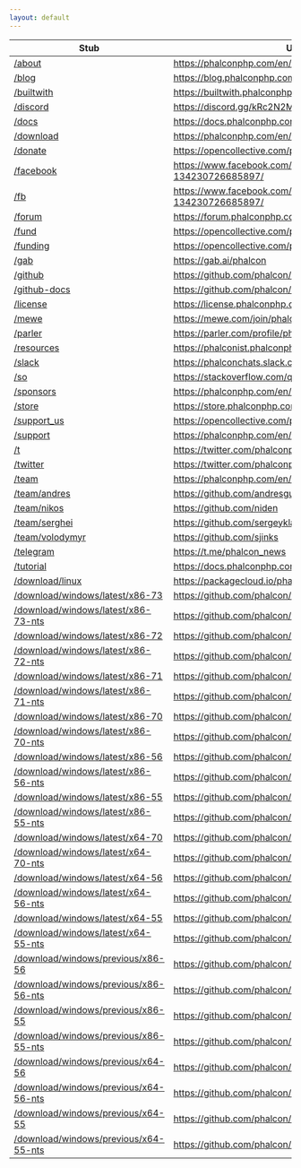 ```yaml
---
layout: default
---
```

| Stub                                                                                             | URL                                                         |
|--------------------------------------------------------------------------------------------------|-------------------------------------------------------------|
| [/about](https://phalconphp.com/en/about)                                                        | https://phalconphp.com/en/about                             |
| [/blog](https://blog.phalconphp.com)                                                             | https://blog.phalconphp.com                                 |
| [/builtwith](https://builtwith.phalconphp.com)                                                   | https://builtwith.phalconphp.com                            |
| [/discord](https://discord.gg/kRc2N2M)                                                           | https://discord.gg/kRc2N2M                                  |
| [/docs](https://docs.phalconphp.com)                                                             | https://docs.phalconphp.com                                 |
| [/download](https://phalconphp.com/en/download)                                                  | https://phalconphp.com/en/download                          |
| [/donate](https://opencollective.com/phalcon)                                                    | https://opencollective.com/phalcon                          |
| [/facebook](https://www.facebook.com/Phalcon-Framework-134230726685897/)                         | https://www.facebook.com/Phalcon-Framework-134230726685897/ |   
| [/fb](https://www.facebook.com/Phalcon-Framework-134230726685897/)                               | https://www.facebook.com/Phalcon-Framework-134230726685897/ |   
| [/forum](https://forum.phalconphp.com)                                                           | https://forum.phalconphp.com                                |
| [/fund](https://opencollective.com/phalcon)                                                      | https://opencollective.com/phalcon                          |
| [/funding](https://opencollective.com/phalcon)                                                   | https://opencollective.com/phalcon                          |
| [/gab](https://gab.ai/phalcon)                                                                   | https://gab.ai/phalcon                                      |
| [/github](https://github.com/phalcon/cphalcon)                                                   | https://github.com/phalcon/cphalcon                         |
| [/github-docs](https://github.com/phalcon/docs)                                                  | https://github.com/phalcon/docs                             |
| [/license](https://license.phalconphp.com)                                                       | https://license.phalconphp.com                              |
| [/mewe](https://mewe.com/join/phalcon)                                                           | https://mewe.com/join/phalcon                               |
| [/parler](https://parler.com/profile/phalcon)                                                    | https://parler.com/profile/phalcon                          |
| [/resources](https://phalconist.phalconphp.com)                                                  | https://phalconist.phalconphp.com                           |
| [/slack](https://phalconchats.slack.com)                                                         | https://phalconchats.slack.com                              |
| [/so](https://stackoverflow.com/questions/tagged/phalcon)                                        | https://stackoverflow.com/questions/tagged/phalcon          |
| [/sponsors](https://phalconphp.com/en/sponsors)                                                  | https://phalconphp.com/en/sponsors                          |
| [/store](https://store.phalconphp.com)                                                           | https://store.phalconphp.com                                |
| [/support_us](https://opencollective.com/phalcon)                                                | https://opencollective.com/phalcon                          |
| [/support](https://phalconphp.com/en/support)                                                    | https://phalconphp.com/en/support                           |
| [/t](https://twitter.com/phalconphp)                                                             | https://twitter.com/phalconphp                              |
| [/twitter](https://twitter.com/phalconphp)                                                       | https://twitter.com/phalconphp                              |
| [/team](https://phalconphp.com/en/team)                                                          | https://phalconphp.com/en/team                              |
| [/team/andres](https://github.com/andresgutierrez)                                               | https://github.com/andresgutierrez                          |
| [/team/nikos](https://github.com/niden)                                                          | https://github.com/niden                                    |
| [/team/serghei](https://github.com/sergeyklay)                                                   | https://github.com/sergeyklay                               |
| [/team/volodymyr](https://github.com/sjinks)                                                     | https://github.com/sjinks                                   |
| [/telegram](https://t.me/phalcon_news)                                                           | https://t.me/phalcon_news   
| [/tutorial](https://docs.phalconphp.com/latest/en/tutorial)                                      | https://docs.phalconphp.com/latest/en/tutorial              |
| [/download/linux](https://packagecloud.io/phalcon/stable)                                        | https://packagecloud.io/phalcon/stable                      |
| [/download/windows/latest/x86-73](https://github.com/phalcon/cphalcon/releases/latest)           | https://github.com/phalcon/cphalcon/releases/latest         |
| [/download/windows/latest/x86-73-nts](https://github.com/phalcon/cphalcon/releases/latest)       | https://github.com/phalcon/cphalcon/releases/latest         |
| [/download/windows/latest/x86-72](https://github.com/phalcon/cphalcon/releases/latest)           | https://github.com/phalcon/cphalcon/releases/latest         |
| [/download/windows/latest/x86-72-nts](https://github.com/phalcon/cphalcon/releases/latest)       | https://github.com/phalcon/cphalcon/releases/latest         |
| [/download/windows/latest/x86-71](https://github.com/phalcon/cphalcon/releases/latest)           | https://github.com/phalcon/cphalcon/releases/latest         |
| [/download/windows/latest/x86-71-nts](https://github.com/phalcon/cphalcon/releases/latest)       | https://github.com/phalcon/cphalcon/releases/latest         |
| [/download/windows/latest/x86-70](https://github.com/phalcon/cphalcon/releases/latest)           | https://github.com/phalcon/cphalcon/releases/latest         |
| [/download/windows/latest/x86-70-nts](https://github.com/phalcon/cphalcon/releases/latest)       | https://github.com/phalcon/cphalcon/releases/latest         |
| [/download/windows/latest/x86-56](https://github.com/phalcon/cphalcon/releases/latest)           | https://github.com/phalcon/cphalcon/releases/latest         |
| [/download/windows/latest/x86-56-nts](https://github.com/phalcon/cphalcon/releases/latest)       | https://github.com/phalcon/cphalcon/releases/latest         |
| [/download/windows/latest/x86-55](https://github.com/phalcon/cphalcon/releases/latest)           | https://github.com/phalcon/cphalcon/releases/latest         |
| [/download/windows/latest/x86-55-nts](https://github.com/phalcon/cphalcon/releases/latest)       | https://github.com/phalcon/cphalcon/releases/latest         |
| [/download/windows/latest/x64-70](https://github.com/phalcon/cphalcon/releases/latest)           | https://github.com/phalcon/cphalcon/releases/latest         |
| [/download/windows/latest/x64-70-nts](https://github.com/phalcon/cphalcon/releases/latest)       | https://github.com/phalcon/cphalcon/releases/latest         |
| [/download/windows/latest/x64-56](https://github.com/phalcon/cphalcon/releases/latest)           | https://github.com/phalcon/cphalcon/releases/latest         |
| [/download/windows/latest/x64-56-nts](https://github.com/phalcon/cphalcon/releases/latest)       | https://github.com/phalcon/cphalcon/releases/latest         |
| [/download/windows/latest/x64-55](https://github.com/phalcon/cphalcon/releases/latest)           | https://github.com/phalcon/cphalcon/releases/latest         |
| [/download/windows/latest/x64-55-nts](https://github.com/phalcon/cphalcon/releases/latest)       | https://github.com/phalcon/cphalcon/releases/latest         |
| [/download/windows/previous/x86-56](https://github.com/phalcon/cphalcon/releases/tag/v3.4.3)     | https://github.com/phalcon/cphalcon/releases/tag/v3.4.3     |   
| [/download/windows/previous/x86-56-nts](https://github.com/phalcon/cphalcon/releases/tag/v3.4.3) | https://github.com/phalcon/cphalcon/releases/tag/v3.4.3     |   
| [/download/windows/previous/x86-55](https://github.com/phalcon/cphalcon/releases/tag/v3.4.3)     | https://github.com/phalcon/cphalcon/releases/tag/v3.4.3     |   
| [/download/windows/previous/x86-55-nts](https://github.com/phalcon/cphalcon/releases/tag/v3.4.3) | https://github.com/phalcon/cphalcon/releases/tag/v3.4.3     |   
| [/download/windows/previous/x64-56](https://github.com/phalcon/cphalcon/releases/tag/v3.4.3)     | https://github.com/phalcon/cphalcon/releases/tag/v3.4.3     |   
| [/download/windows/previous/x64-56-nts](https://github.com/phalcon/cphalcon/releases/tag/v3.4.3) | https://github.com/phalcon/cphalcon/releases/tag/v3.4.3     |   
| [/download/windows/previous/x64-55](https://github.com/phalcon/cphalcon/releases/tag/v3.4.3)     | https://github.com/phalcon/cphalcon/releases/tag/v3.4.3     |   
| [/download/windows/previous/x64-55-nts](https://github.com/phalcon/cphalcon/releases/tag/v3.4.3) | https://github.com/phalcon/cphalcon/releases/tag/v3.4.3     |   
